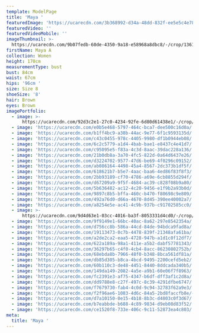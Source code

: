 ```yaml
---
template: ModelPage
title: 'Maya '
featuredImage: 'https://ucarecdn.com/3b368992-d34a-48dd-832f-ee5e5c4e7879/'
featuredVideo: ''
featuredVideoMobile: ''
imageThumbnail: >-
  https://ucarecdn.com/9b07fedb-60de-4350-9a18-e58968a8dbc8/-/crop/1361x1917/150,0/-/preview/
firstName: Maya A
collection: Women
height: 170cm
measurementType: bust
bust: 84cm
waist: 67cm
hips: '96cm '
size: Size 8
shoeSize: '8'
hair: Brown
eyes: Brown
imagePortfolio:
  - image: >-
      https://ucarecdn.com/92d3c2e1-27c0-4234-92fe-6d80d61438e1/-/crop/1218x1917/236,0/-/preview/
  - image: 'https://ucarecdn.com/e0b5e468-5797-464c-bca7-dee500c16d0a/'
  - image: 'https://ucarecdn.com/b1ff4bc9-a38b-44ac-9e77-6f1c9593135d/'
  - image: 'https://ucarecdn.com/c43c0455-978c-4405-9980-df1b0944eb08/'
  - image: 'https://ucarecdn.com/6c2c5779-a1d4-4bab-bae1-e8437c4e41d7/'
  - image: 'https://ucarecdn.com/c95095e5-f83a-4c3d-8aac-39dac228a136/'
  - image: 'https://ucarecdn.com/21b0db8a-3a70-4fc5-822d-0a64d6437e26/'
  - image: 'https://ucarecdn.com/d3224702-9577-47d6-be69-4f0296c09152/'
  - image: 'https://ucarecdn.com/ab086164-4498-45a4-8567-2dc373b1df5f/'
  - image: 'https://ucarecdn.com/618621b7-b5e7-4aac-baa6-4ed86f83f8f3/'
  - image: 'https://ucarecdn.com/2bb93189-cf70-4786-a69e-6cb8855d294f/'
  - image: 'https://ucarecdn.com/d67209a9-9f5f-4684-ac39-c828f08b9a80/'
  - image: 'https://ucarecdn.com/5b636482-ac12-4c20-9456-e1f9b2a93b0d/'
  - image: 'https://ucarecdn.com/9897c8b5-bffa-460c-b470-f80698c9e809/'
  - image: 'https://ucarecdn.com/492a76d0-d66a-4670-8d45-390ee40002a7/'
  - image: 'https://ucarecdn.com/a8254e5e-ac41-4c9b-937b-c91702585cc0/'
  - image: >-
      https://ucarecdn.com/9d4d63e1-03cc-4016-ba3f-8053331d4cd0/-/crop/1788x2790/298,195/-/preview/
  - image: 'https://ucarecdn.com/9f9149e1-66bc-40ac-8a62-297e8542354a/'
  - image: 'https://ucarecdn.com/d756cc8b-586a-44cd-84de-94bdca9fad8a/'
  - image: 'https://ucarecdn.com/19113473-0c7b-4478-839f-21348afa61ba/'
  - image: 'https://ucarecdn.com/a2de2ca2-eaa5-4728-947b-a1d1c0f12df7/'
  - image: 'https://ucarecdn.com/622a189a-98a1-411e-a5b2-dabf57781343/'
  - image: 'https://ucarecdn.com/36297b65-c4f0-4cb4-8acc-86230802752b/'
  - image: 'https://ucarecdn.com/68ebda8b-7966-48f0-b348-8bca561df81a/'
  - image: 'https://ucarecdn.com/db85d305-b8ca-4bcd-9495-2200cefd5eb2/'
  - image: 'https://ucarecdn.com/60b110c3-de48-4451-8440-8ddcada340b5/'
  - image: 'https://ucarecdn.com/149da149-2082-4a5e-a9b1-60e06f7f8963/'
  - image: 'https://ucarecdn.com/fc2391e3-af75-4347-b6df-dff3af1c2d8a/'
  - image: 'https://ucarecdn.com/dd9788e8-c27f-497c-8c39-4291dfbe6747/'
  - image: 'https://ucarecdn.com/f7679730-fab4-4c0d-9c94-32783f62a9e3/'
  - image: 'https://ucarecdn.com/f2f96ae6-1083-4d6c-84a5-2bd8faccfb8e/-/preview/'
  - image: 'https://ucarecdn.com/d7a10150-0e15-4b18-8b3c-d4803c0f3d67/'
  - image: 'https://ucarecdn.com/b7eabbde-b688-4c89-9834-d9eb08d83f52/'
  - image: 'https://ucarecdn.com/ce1520f8-733e-406c-9c11-52873ea4c803/'
meta:
  title: 'Maya '
---
```


